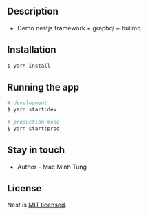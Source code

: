 
## Description

  * Demo nestjs framework + graphql + bullmq

## Installation

```bash
$ yarn install
```

## Running the app

```bash
# development
$ yarn start:dev

# production mode
$ yarn start:prod
```

## Stay in touch

- Author - Mac Minh Tung

## License

Nest is [MIT licensed](LICENSE).
